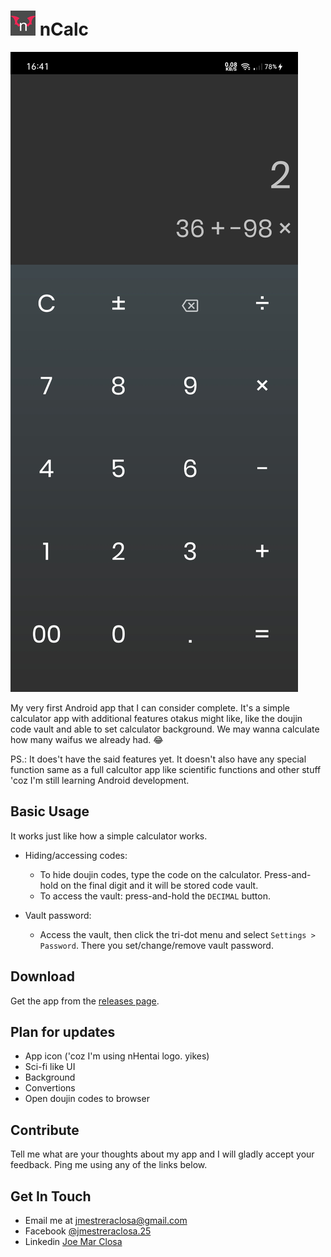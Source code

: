 # ![app icon](./.github/readme-images/app-icon.png) nCalc

![sample screenshot](./.github/readme-images/screenshot.jpg)

My very first Android app that I can consider complete. It's a simple calculator app with additional features otakus might like, like the doujin code vault and able to set calculator background. We may wanna calculate how many waifus we already had. 😂

PS.: It does't have the said features yet. It doesn't also have any special function same as a full calcultor app like scientific functions and other stuff 'coz I'm still learning Android development.

## Basic Usage

It works just like how a simple calculator works.

- Hiding/accessing codes:
  - To hide doujin codes, type the code on the calculator. Press-and-hold on the final digit and it will be stored code vault.
  - To access the vault:
press-and-hold the `DECIMAL` button.

- Vault password:
  - Access the vault, then click the tri-dot menu and select `Settings > Password`. There you set/change/remove vault password.

## Download

Get the app from the [releases page](https://github.com/CarterSnich/nCalc/releases).

## Plan for updates

- App icon ('coz I'm using nHentai logo. yikes)
- Sci-fi like UI
- Background
- Convertions
- Open doujin codes to browser

## Contribute

Tell me what are your thoughts about my app and I will gladly accept your feedback.
Ping me using any of the links below.

## Get In Touch

- Email me at [jmestreraclosa@gmail.com](mailto:jmestreraclosa@gmail.com)
- Facebook [@jmestreraclosa.25](facebook.com/jmestreraclosa.25)
- Linkedin [Joe Mar Closa](https://www.linkedin.com/in/joe-mar-c-8244b5135)
